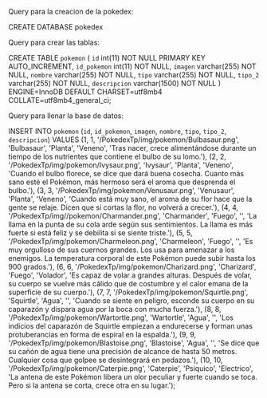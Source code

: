Query para la creacion de la pokedex:

CREATE DATABASE pokedex

Query para crear las tablas:

CREATE TABLE `pokemon` (
`id` int(11) NOT NULL PRIMARY KEY AUTO_INCREMENT,
`id_pokemon` int(11) NOT NULL,
`imagen` varchar(255) NOT NULL,
`nombre` varchar(255) NOT NULL,
`tipo` varchar(255) NOT NULL,
`tipo_2` varchar(255) NOT NULL,
`descripcion` varchar(1500) NOT NULL
) ENGINE=InnoDB DEFAULT CHARSET=utf8mb4 COLLATE=utf8mb4_general_ci;

Query para llenar la base de datos:

INSERT INTO `pokemon` (`id`, `id_pokemon`, `imagen`, `nombre`, `tipo`, `tipo_2`, `descripcion`) VALUES
(1, 1, '/PokedexTp/img/pokemon/Bulbasaur.png', 'Bulbasaur', 'Planta', 'Veneno', 'Tras nacer, crece alimentándose durante un tiempo de los nutrientes que contiene el bulbo de su lomo.'),
(2, 2, '/PokedexTp/img/pokemon/Ivysaur.png', 'Ivysaur', 'Planta', 'Veneno', 'Cuando el bulbo florece, se dice que dará buena cosecha. Cuanto más sano esté el Pokémon, más hermoso será el aroma que desprenda el bulbo.'),
(3, 3, '/PokedexTp/img/pokemon/Venusaur.png', 'Venusaur', 'Planta', 'Veneno', 'Cuando está muy sano, el aroma de su flor hace que la gente se relaje. Dicen que si cortas la flor, no volverá a crecer.'),
(4, 4, '/PokedexTp/img//pokemon/Charmander.png', 'Charmander', 'Fuego', '', 'La llama en la punta de su cola arde según sus sentimientos. La llama es más fuerte si está feliz y se debilita si se siente triste.'),
(5, 5, '/PokedexTp/img/pokemon/Charmeleon.png', 'Charmeleon', 'Fuego', '', 'Es muy orgulloso de sus cuernos grandes. Los usa para amenazar a los enemigos. La temperatura corporal de este Pokémon puede subir hasta los 900 grados.'),
(6, 6, '/PokedexTp/img/pokemon/Charizard.png', 'Charizard', 'Fuego', 'Volador', 'Es capaz de volar a grandes alturas. Después de volar, su cuerpo se vuelve más cálido que de costumbre y el calor emana de la superficie de su cuerpo.'),
(7, 7, '/PokedexTp/img/pokemon/Squirtle.png', 'Squirtle', 'Agua', '', 'Cuando se siente en peligro, esconde su cuerpo en su caparazón y dispara agua por la boca con mucha fuerza.'),
(8, 8, '/PokedexTp/img/pokemon/Wartortle.png', 'Wartortle', 'Agua', '', 'Los indicios del caparazón de Squirtle empiezan a endurecerse y forman unas protuberancias en forma de espiral en la espalda.'),
(9, 9, '/PokedexTp/img/pokemon/Blastoise.png', 'Blastoise', 'Agua', '', 'Se dice que su cañón de agua tiene una precisión de alcance de hasta 50 metros. Cualquier cosa que golpee se desintegrará en pedazos.'),
(10, 10, '/PokedexTp/img/pokemon/Caterpie.png', 'Caterpie', 'Psiquico', 'Electrico', 'La antena de este Pokémon libera un olor peculiar y fuerte cuando se toca. Pero si la antena se corta, crece otra en su lugar.');
